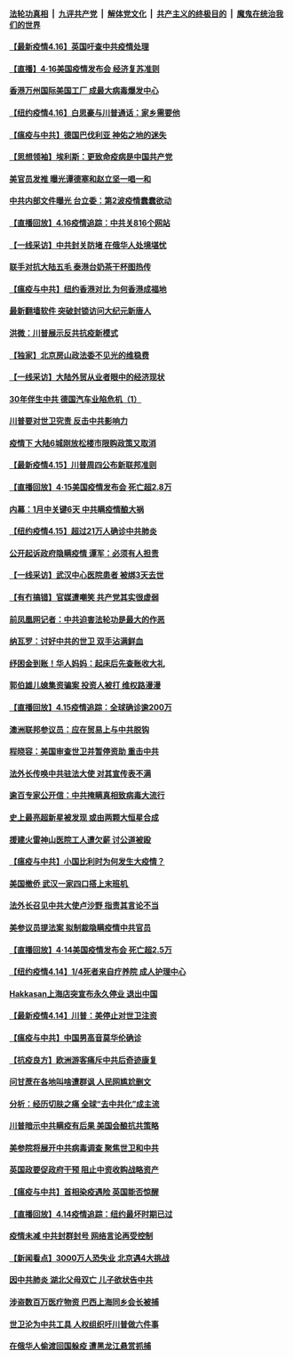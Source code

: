####  [法轮功真相](../../../../basic/blob/master/README.md?t=04170701) &nbsp;|&nbsp; [九评共产党](../../../../9ping.md/blob/master/README.md?t=04170701) &nbsp;|&nbsp; [解体党文化](../../../../jtdwh.md/blob/master/README.md?t=04170701)  &nbsp;|&nbsp; [共产主义的终极目的](../../../../gczydzjmd.md/blob/master/README.md?t=04170701) &nbsp;|&nbsp; [魔鬼在统治我们的世界](../../../../mgztzwmdsj.md/blob/master/README.md?t=04170701) 

#### [【最新疫情4.16】英国吁查中共疫情处理](../pages/nf4514/n12034441.md?t=04170701) 

#### [【直播】4·16美国疫情发布会 经济复苏准则](../pages/nf4514/n12037048.md?t=04170701) 

#### [香港万州国际美国工厂 成最大病毒爆发中心](../pages/nf4514/n12037210.md?t=04170701) 

#### [【纽约疫情4.16】白思豪与川普通话：家乡需要他](../pages/nf4514/n12036165.md?t=04170701) 

#### [【瘟疫与中共】德国巴伐利亚 神佑之地的迷失](../pages/nf4514/n12037227.md?t=04170701) 

#### [【思想领袖】埃利斯：更致命疫病是中国共产党](../pages/nf4514/n11947687.md?t=04170701) 

#### [美官员发推 曝光谭德塞和赵立坚一唱一和](../pages/nf4514/n12036679.md?t=04170701) 

#### [中共内部文件曝光 台立委：第2波疫情蠢蠢欲动](../pages/nf4514/n12036049.md?t=04170701) 

#### [【直播回放】4.16疫情追踪：中共关816个网站](../pages/nf4514/n12036202.md?t=04170701) 

#### [【一线采访】中共封关防堵 在俄华人处境堪忧](../pages/nf4514/n12035486.md?t=04170701) 

#### [联手对抗大陆五毛 泰港台奶茶干杯图热传](../pages/nf4514/n12035102.md?t=04170701) 

#### [【瘟疫与中共】纽约香港对比 为何香港成福地](../pages/nf4514/n12035199.md?t=04170701) 

#### [最新翻墙软件 突破封锁访问大纪元新唐人](../pages/nf4514/n11971400.md?t=04170701) 

#### [洪微：川普展示反共抗疫新模式](../pages/nf4514/n12034955.md?t=04170701) 

#### [【独家】北京房山政法委不见光的维稳费](../pages/nf4514/n12031979.md?t=04170701) 

#### [【一线采访】大陆外贸从业者眼中的经济现状](../pages/nf4514/n12034545.md?t=04170701) 

#### [30年伴生中共 德国汽车业陷危机（1）](../pages/nf4514/n11999744.md?t=04170701) 

#### [川普要对世卫究责 反击中共影响力](../pages/nf4514/n12034034.md?t=04170701) 

#### [疫情下 大陆6城刚放松楼市限购政策又取消](../pages/nf4514/n12034253.md?t=04170701) 

#### [【最新疫情4.15】川普周四公布新联邦准则](../pages/nf4514/n12031072.md?t=04170701) 

#### [【直播回放】4·15美国疫情发布会 死亡超2.8万](../pages/nf4514/n12034030.md?t=04170701) 

#### [内幕：1月中关键6天 中共瞒疫情酿大祸](../pages/nf4514/n12033859.md?t=04170701) 

#### [【纽约疫情4.15】超过21万人确诊中共肺炎](../pages/nf4514/n12032842.md?t=04170701) 

#### [公开起诉政府隐瞒疫情 谭军：必须有人担责](../pages/nf4514/n12033795.md?t=04170701) 

#### [【一线采访】武汉中心医院患者 被绑3天去世](../pages/nf4514/n12033321.md?t=04170701) 

#### [【有冇搞错】官媒遭嘲笑 共产党其实很虚弱](../pages/nf4514/n12033653.md?t=04170701) 

#### [前凤凰网记者：中共迫害法轮功是最大的作恶](../pages/nf4514/n12030729.md?t=04170701) 

#### [纳瓦罗：讨好中共的世卫 双手沾满鲜血](../pages/nf4514/n12033452.md?t=04170701) 

#### [纾困金到账！华人妈妈：起床后先查账收大礼](../pages/nf4514/n12033313.md?t=04170701) 

#### [郭伯雄儿媳集资骗案 投资人被打 维权路漫漫](../pages/nf4514/n12033099.md?t=04170701) 

#### [【直播回放】4.15疫情追踪：全球确诊逾200万](../pages/nf4514/n12032899.md?t=04170701) 

#### [澳洲联邦参议员：应在贸易上与中共脱钩](../pages/nf4514/n12031517.md?t=04170701) 

#### [程晓容：美国审查世卫并暂停资助 重击中共](../pages/nf4514/n12032412.md?t=04170701) 

#### [法外长传唤中共驻法大使 对其宣传表不满](../pages/nf4514/n12031412.md?t=04170701) 

#### [逾百专家公开信：中共掩瞒真相致病毒大流行](../pages/nf4514/n12030857.md?t=04170701) 

#### [史上最亮超新星被发现 或由两颗大恒星合成](../pages/nf4514/n12032037.md?t=04170701) 

#### [援建火雷神山医院工人遭欠薪 讨公道被殴](../pages/nf4514/n12032202.md?t=04170701) 

#### [【瘟疫与中共】小国比利时为何发生大疫情？](../pages/nf4514/n12028180.md?t=04170701) 

#### [美国撤侨 武汉一家四口搭上末班机 ](../pages/nf4514/n12031340.md?t=04170701) 

#### [法外长召见中共大使卢沙野 指责其言论不当](../pages/nf4514/n12031303.md?t=04170701) 

#### [美参议员提法案 拟制裁隐瞒疫情中共官员](../pages/nf4514/n12031224.md?t=04170701) 

#### [【直播回放】4·14美国疫情发布会 死亡超2.5万](../pages/nf4514/n12030981.md?t=04170701) 

#### [【纽约疫情4.14】1/4死者来自疗养院 成人护理中心](../pages/nf4514/n12029926.md?t=04170701) 

#### [Hakkasan上海店突宣布永久停业 退出中国](../pages/nf4514/n12030965.md?t=04170701) 

#### [【最新疫情4.14】川普：美停止对世卫注资](../pages/nf4514/n12027947.md?t=04170701) 

#### [【瘟疫与中共】中国男高音莫华伦确诊](../pages/nf4514/n12031091.md?t=04170701) 

#### [【抗疫良方】欧洲游客痛斥中共后奇迹康复](../pages/nf4514/n12030636.md?t=04170701) 

#### [问甘蔗在各地叫啥遭群讽 人民网尴尬删文](../pages/nf4514/n12030854.md?t=04170701) 

#### [分析：经历切肤之痛 全球“去中共化”成主流](../pages/nf4514/n12030629.md?t=04170701) 

#### [川普暗示中共瞒疫有后果 美国会酿抗共策略](../pages/nf4514/n12029990.md?t=04170701) 

#### [美参院将展开中共病毒调查 聚焦世卫和中共](../pages/nf4514/n12030184.md?t=04170701) 

#### [英国政要促政府干预 阻止中资收购战略资产](../pages/nf4514/n12030334.md?t=04170701) 

#### [【瘟疫与中共】首相染疫遇险 英国能否惊醒](../pages/nf4514/n12028951.md?t=04170701) 

#### [【直播回放】4.14疫情追踪：纽约最坏时期已过](../pages/nf4514/n12030034.md?t=04170701) 

#### [疫情未减 中共封群封号 网络言论再受控制](../pages/nf4514/n12029030.md?t=04170701) 

#### [【新闻看点】3000万人恐失业 北京遇4大挑战](../pages/nf4514/n12027860.md?t=04170701) 

#### [因中共肺炎 湖北父母双亡 儿子欲状告中共](../pages/nf4514/n12025754.md?t=04170701) 

#### [涉盗数百万医疗物资 巴西上海同乡会长被捕](../pages/nf4514/n12028867.md?t=04170701) 

#### [世卫沦为中共工具 人权组织吁川普做六件事](../pages/nf4514/n12028407.md?t=04170701) 

#### [在俄华人偷渡回国躲疫 遭黑龙江悬赏抓捕](../pages/nf4514/n12028323.md?t=04170701) 

